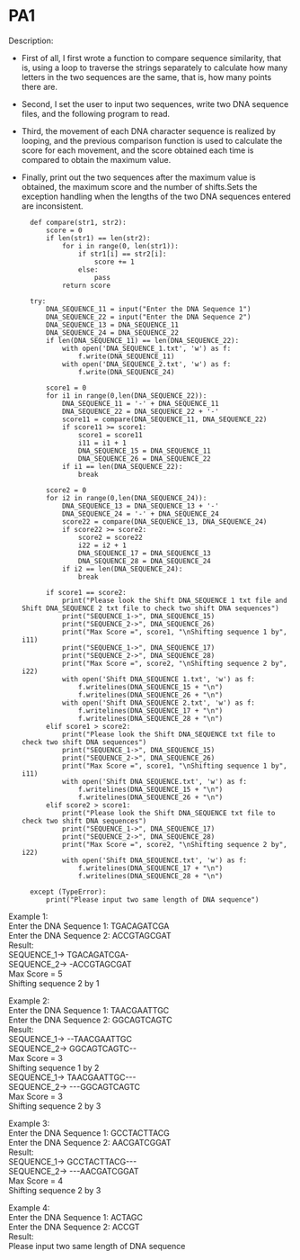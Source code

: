 # PA1
Description: 
* First of all, I first wrote a function to compare sequence similarity, that is, using a loop to traverse the strings separately to calculate how many letters in the two sequences are the same, that is, how many points there are.
* Second, I set the user to input two sequences, write two DNA sequence files, and the following program to read.
* Third, the movement of each DNA character sequence is realized by looping, and the previous comparison function is used to calculate the score for each movement, and the score obtained each time is compared to obtain the maximum value.
* Finally, print out the two sequences after the maximum value is obtained, the maximum score and the number of shifts.Sets the exception handling when the lengths of the two DNA sequences entered are inconsistent.

        def compare(str1, str2):
            score = 0
            if len(str1) == len(str2):
                for i in range(0, len(str1)):
                    if str1[i] == str2[i]:
                        score += 1
                    else:
                        pass
                return score

        try:
            DNA_SEQUENCE_11 = input("Enter the DNA Sequence 1")
            DNA_SEQUENCE_22 = input("Enter the DNA Sequence 2")
            DNA_SEQUENCE_13 = DNA_SEQUENCE_11
            DNA_SEQUENCE_24 = DNA_SEQUENCE_22
            if len(DNA_SEQUENCE_11) == len(DNA_SEQUENCE_22):
                with open('DNA_SEQUENCE_1.txt', 'w') as f:
                    f.write(DNA_SEQUENCE_11)
                with open('DNA_SEQUENCE_2.txt', 'w') as f:
                    f.write(DNA_SEQUENCE_24)

            score1 = 0
            for i1 in range(0,len(DNA_SEQUENCE_22)):
                DNA_SEQUENCE_11 = '-' + DNA_SEQUENCE_11
                DNA_SEQUENCE_22 = DNA_SEQUENCE_22 + '-'
                score11 = compare(DNA_SEQUENCE_11, DNA_SEQUENCE_22)
                if score11 >= score1:
                    score1 = score11
                    i11 = i1 + 1
                    DNA_SEQUENCE_15 = DNA_SEQUENCE_11
                    DNA_SEQUENCE_26 = DNA_SEQUENCE_22
                if i1 == len(DNA_SEQUENCE_22):
                    break

            score2 = 0
            for i2 in range(0,len(DNA_SEQUENCE_24)):
                DNA_SEQUENCE_13 = DNA_SEQUENCE_13 + '-'
                DNA_SEQUENCE_24 = '-' + DNA_SEQUENCE_24
                score22 = compare(DNA_SEQUENCE_13, DNA_SEQUENCE_24)
                if score22 >= score2:
                    score2 = score22
                    i22 = i2 + 1
                    DNA_SEQUENCE_17 = DNA_SEQUENCE_13
                    DNA_SEQUENCE_28 = DNA_SEQUENCE_24
                if i2 == len(DNA_SEQUENCE_24):
                    break

            if score1 == score2:
                print("Please look the Shift DNA_SEQUENCE 1 txt file and Shift DNA_SEQUENCE 2 txt file to check two shift DNA sequences")
                print("SEQUENCE_1->", DNA_SEQUENCE_15)
                print("SEQUENCE_2->", DNA_SEQUENCE_26)
                print("Max Score =", score1, "\nShifting sequence 1 by", i11)
                print("SEQUENCE_1->", DNA_SEQUENCE_17)
                print("SEQUENCE_2->", DNA_SEQUENCE_28)
                print("Max Score =", score2, "\nShifting sequence 2 by", i22)
                with open('Shift DNA_SEQUENCE 1.txt', 'w') as f:
                    f.writelines(DNA_SEQUENCE_15 + "\n")
                    f.writelines(DNA_SEQUENCE_26 + "\n")
                with open('Shift DNA_SEQUENCE 2.txt', 'w') as f:
                    f.writelines(DNA_SEQUENCE_17 + "\n")
                    f.writelines(DNA_SEQUENCE_28 + "\n")
            elif score1 > score2:
                print("Please look the Shift DNA_SEQUENCE txt file to check two shift DNA sequences")
                print("SEQUENCE_1->", DNA_SEQUENCE_15)
                print("SEQUENCE_2->", DNA_SEQUENCE_26)
                print("Max Score =", score1, "\nShifting sequence 1 by", i11)
                with open('Shift DNA_SEQUENCE.txt', 'w') as f:
                    f.writelines(DNA_SEQUENCE_15 + "\n")
                    f.writelines(DNA_SEQUENCE_26 + "\n")
            elif score2 > score1:
                print("Please look the Shift DNA_SEQUENCE txt file to check two shift DNA sequences")
                print("SEQUENCE_1->", DNA_SEQUENCE_17)
                print("SEQUENCE_2->", DNA_SEQUENCE_28)
                print("Max Score =", score2, "\nShifting sequence 2 by", i22)
                with open('Shift DNA_SEQUENCE.txt', 'w') as f:
                    f.writelines(DNA_SEQUENCE_17 + "\n")
                    f.writelines(DNA_SEQUENCE_28 + "\n")

        except (TypeError):
            print("Please input two same length of DNA sequence")
                    
Example 1:  
Enter the DNA Sequence 1: TGACAGATCGA  
Enter the DNA Sequence 2: ACCGTAGCGAT  
Result:  
SEQUENCE_1-> TGACAGATCGA-  
SEQUENCE_2-> -ACCGTAGCGAT  
Max Score = 5   
Shifting sequence 2 by 1  
  
Example 2:    
Enter the DNA Sequence 1: TAACGAATTGC  
Enter the DNA Sequence 2: GGCAGTCAGTC  
Result:  
SEQUENCE_1-> --TAACGAATTGC  
SEQUENCE_2-> GGCAGTCAGTC--  
Max Score = 3   
Shifting sequence 1 by 2  
SEQUENCE_1-> TAACGAATTGC---  
SEQUENCE_2-> ---GGCAGTCAGTC  
Max Score = 3   
Shifting sequence 2 by 3  
  
Example 3:  
Enter the DNA Sequence 1: GCCTACTTACG    
Enter the DNA Sequence 2: AACGATCGGAT    
Result:   
SEQUENCE_1-> GCCTACTTACG---  
SEQUENCE_2-> ---AACGATCGGAT  
Max Score = 4   
Shifting sequence 2 by 3  
   
Example 4:     
Enter the DNA Sequence 1: ACTAGC   
Enter the DNA Sequence 2: ACCGT   
Result:   
Please input two same length of DNA sequence

